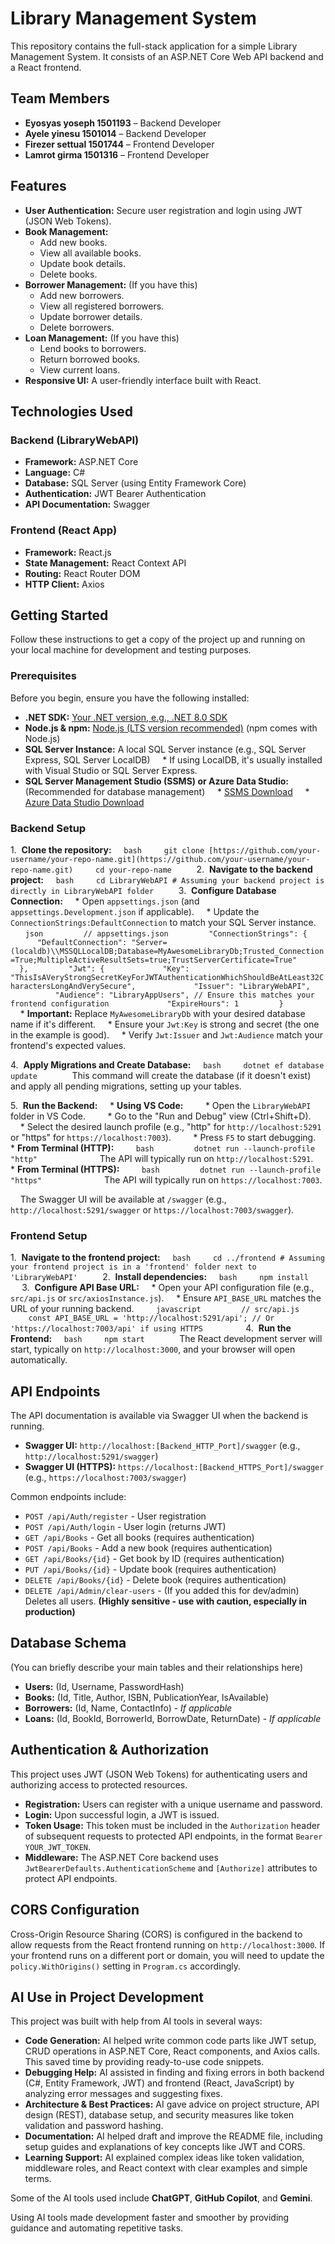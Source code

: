 # Library Management System

This repository contains the full-stack application for a simple Library Management System. It consists of an ASP.NET Core Web API backend and a React frontend.

## Team Members

- **Eyosyas yoseph 1501193** – Backend Developer  
- **Ayele yinesu 1501014** – Backend Developer  
- **Firezer settual 1501744** – Frontend Developer  
- **Lamrot girma 1501316** – Frontend Developer  

## Features

* **User Authentication:** Secure user registration and login using JWT (JSON Web Tokens).
* **Book Management:**
    * Add new books.
    * View all available books.
    * Update book details.
    * Delete books.
* **Borrower Management:** (If you have this)
    * Add new borrowers.
    * View all registered borrowers.
    * Update borrower details.
    * Delete borrowers.
* **Loan Management:** (If you have this)
    * Lend books to borrowers.
    * Return borrowed books.
    * View current loans.
* **Responsive UI:** A user-friendly interface built with React.

## Technologies Used

### Backend (LibraryWebAPI)

* **Framework:** ASP.NET Core
* **Language:** C#
* **Database:** SQL Server (using Entity Framework Core)
* **Authentication:** JWT Bearer Authentication
* **API Documentation:** Swagger

### Frontend (React App)

* **Framework:** React.js
* **State Management:** React Context API
* **Routing:** React Router DOM
* **HTTP Client:** Axios
## Getting Started

Follow these instructions to get a copy of the project up and running on your local machine for development and testing purposes.

### Prerequisites

Before you begin, ensure you have the following installed:

* **.NET SDK:** [Your .NET version, e.g., .NET 8.0 SDK](https://dotnet.microsoft.com/download/dotnet/[your-dotnet-version])
* **Node.js & npm:** [Node.js (LTS version recommended)](https://nodejs.org/en/download/) (npm comes with Node.js)
* **SQL Server Instance:** A local SQL Server instance (e.g., SQL Server Express, SQL Server LocalDB)
    * If using LocalDB, it's usually installed with Visual Studio or SQL Server Express.
* **SQL Server Management Studio (SSMS) or Azure Data Studio:** (Recommended for database management)
    * [SSMS Download](https://docs.microsoft.com/en-us/sql/ssms/download-sql-server-management-studio-ssms)
    * [Azure Data Studio Download](https://docs.microsoft.com/en-us/sql/azure-data-studio/download-azure-data-studio)

### Backend Setup

1.  **Clone the repository:**
    ```bash
    git clone [https://github.com/your-username/your-repo-name.git](https://github.com/your-username/your-repo-name.git)
    cd your-repo-name
    ```
2.  **Navigate to the backend project:**
    ```bash
    cd LibraryWebAPI # Assuming your backend project is directly in LibraryWebAPI folder
    ```
3.  **Configure Database Connection:**
    * Open `appsettings.json` (and `appsettings.Development.json` if applicable).
    * Update the `ConnectionStrings:DefaultConnection` to match your SQL Server instance.
        ```json
        // appsettings.json
        "ConnectionStrings": {
          "DefaultConnection": "Server=(localdb)\\MSSQLLocalDB;Database=MyAwesomeLibraryDb;Trusted_Connection=True;MultipleActiveResultSets=true;TrustServerCertificate=True"
        },
        "Jwt": {
            "Key": "ThisIsAVeryStrongSecretKeyForJWTAuthenticationWhichShouldBeAtLeast32CharactersLongAndVerySecure",
            "Issuer": "LibraryWebAPI",
            "Audience": "LibraryAppUsers", // Ensure this matches your frontend configuration
            "ExpireHours": 1
        }
        ```
    * **Important:** Replace `MyAwesomeLibraryDb` with your desired database name if it's different.
    * Ensure your `Jwt:Key` is strong and secret (the one in the example is good).
    * Verify `Jwt:Issuer` and `Jwt:Audience` match your frontend's expected values.

4.  **Apply Migrations and Create Database:**
    ```bash
    dotnet ef database update
    ```
    This command will create the database (if it doesn't exist) and apply all pending migrations, setting up your tables.

5.  **Run the Backend:**
    * **Using VS Code:**
        * Open the `LibraryWebAPI` folder in VS Code.
        * Go to the "Run and Debug" view (Ctrl+Shift+D).
        * Select the desired launch profile (e.g., "http" for `http://localhost:5291` or "https" for `https://localhost:7003`).
        * Press `F5` to start debugging.
    * **From Terminal (HTTP):**
        ```bash
        dotnet run --launch-profile "http"
        ```
        The API will typically run on `http://localhost:5291`.
    * **From Terminal (HTTPS):**
        ```bash
        dotnet run --launch-profile "https"
        ```
        The API will typically run on `https://localhost:7003`.

    The Swagger UI will be available at `/swagger` (e.g., `http://localhost:5291/swagger` or `https://localhost:7003/swagger`).

### Frontend Setup

1.  **Navigate to the frontend project:**
    ```bash
    cd ../frontend # Assuming your frontend project is in a 'frontend' folder next to 'LibraryWebAPI'
    ```
2.  **Install dependencies:**
    ```bash
    npm install
    ```
3.  **Configure API Base URL:**
    * Open your API configuration file (e.g., `src/api.js` or `src/axiosInstance.js`).
    * Ensure `API_BASE_URL` matches the URL of your running backend.
        ```javascript
        // src/api.js
        const API_BASE_URL = 'http://localhost:5291/api'; // Or 'https://localhost:7003/api' if using HTTPS
        ```
4.  **Run the Frontend:**
    ```bash
    npm start
    ```
    The React development server will start, typically on `http://localhost:3000`, and your browser will open automatically.

## API Endpoints

The API documentation is available via Swagger UI when the backend is running.

* **Swagger UI:** `http://localhost:[Backend_HTTP_Port]/swagger` (e.g., `http://localhost:5291/swagger`)
* **Swagger UI (HTTPS):** `https://localhost:[Backend_HTTPS_Port]/swagger` (e.g., `https://localhost:7003/swagger`)

Common endpoints include:

* `POST /api/Auth/register` - User registration
* `POST /api/Auth/login` - User login (returns JWT)
* `GET /api/Books` - Get all books (requires authentication)
* `POST /api/Books` - Add a new book (requires authentication)
* `GET /api/Books/{id}` - Get book by ID (requires authentication)
* `PUT /api/Books/{id}` - Update book (requires authentication)
* `DELETE /api/Books/{id}` - Delete book (requires authentication)
* `DELETE /api/Admin/clear-users` - (If you added this for dev/admin) Deletes all users. **(Highly sensitive - use with caution, especially in production)**

## Database Schema

(You can briefly describe your main tables and their relationships here)

* **Users:** (Id, Username, PasswordHash)
* **Books:** (Id, Title, Author, ISBN, PublicationYear, IsAvailable)
* **Borrowers:** (Id, Name, ContactInfo) - *If applicable*
* **Loans:** (Id, BookId, BorrowerId, BorrowDate, ReturnDate) - *If applicable*

## Authentication & Authorization

This project uses JWT (JSON Web Tokens) for authenticating users and authorizing access to protected resources.

* **Registration:** Users can register with a unique username and password.
* **Login:** Upon successful login, a JWT is issued.
* **Token Usage:** This token must be included in the `Authorization` header of subsequent requests to protected API endpoints, in the format `Bearer YOUR_JWT_TOKEN`.
* **Middleware:** The ASP.NET Core backend uses `JwtBearerDefaults.AuthenticationScheme` and `[Authorize]` attributes to protect API endpoints.

## CORS Configuration

Cross-Origin Resource Sharing (CORS) is configured in the backend to allow requests from the React frontend running on `http://localhost:3000`. If your frontend runs on a different port or domain, you will need to update the `policy.WithOrigins()` setting in `Program.cs` accordingly.

## AI Use in Project Development

This project was built with help from AI tools in several ways:

- **Code Generation:** AI helped write common code parts like JWT setup, CRUD operations in ASP.NET Core, React components, and Axios calls. This saved time by providing ready-to-use code snippets.  
- **Debugging Help:** AI assisted in finding and fixing errors in both backend (C#, Entity Framework, JWT) and frontend (React, JavaScript) by analyzing error messages and suggesting fixes.  
- **Architecture & Best Practices:** AI gave advice on project structure, API design (REST), database setup, and security measures like token validation and password hashing.  
- **Documentation:** AI helped draft and improve the README file, including setup guides and explanations of key concepts like JWT and CORS.  
- **Learning Support:** AI explained complex ideas like token validation, middleware roles, and React context with clear examples and simple terms.  

Some of the AI tools used include **ChatGPT**, **GitHub Copilot**, and **Gemini**.

Using AI tools made development faster and smoother by providing guidance and automating repetitive tasks.
